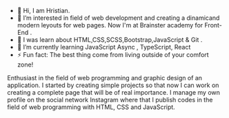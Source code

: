 - 👋 Hi, I am Hristian.
- 👀 I’m interested in field of web development and creating a dinamicand modern leyouts for web pages. Now I'm at Brainster academy for Front-End .
- 👀 I was learn about HTML,CSS,SCSS,Bootstrap,JavaScript & Git  .
- 🌱 I’m currently learning  JavaScript Async , TypeScript, React
- ⚡ Fun fact: The best thing come from living outside of your comfort zone!

Enthusiast in the field of web programming and graphic design of an application. I started by creating simple projects so that now I can work on creating a complete page that will be of real importance. I manage my own profile on the social network Instagram where that I publish codes in the field of web programming with HTML, CSS and JavaScript.
